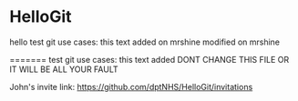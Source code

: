 # HelloGit
hello
test git use cases: this text added on mrshine modified on mrshine

=======
test git use cases: this text added DONT CHANGE THIS FILE OR IT WILL BE ALL YOUR FAULT

John's invite link: https://github.com/dptNHS/HelloGit/invitations
